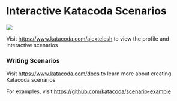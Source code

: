 # Interactive Katacoda Scenarios

[![](http://shields.katacoda.com/katacoda/alextelesh/count.svg)](https://www.katacoda.com/alextelesh "Get your profile on Katacoda.com")

Visit https://www.katacoda.com/alextelesh to view the profile and interactive scenarios

### Writing Scenarios
Visit https://www.katacoda.com/docs to learn more about creating Katacoda scenarios

For examples, visit https://github.com/katacoda/scenario-example
